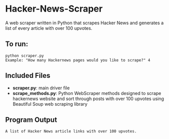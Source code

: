 # Hacker-News-Scraper
A web scraper written in Python that scrapes Hacker News and generates a list of every article with over 100 upvotes.
## To run:

```
python scraper.py
Example: "How many Hackernews pages would you like to scrape?" 4
```
## Included Files

* **scraper.py**: main driver file
* **scrape_methods.py**: Python WebScraper methods designed to scrape hackernews website and sort through posts with over 100 upvotes using Beautiful Soup web scraping library
## Program Output

```
A list of Hacker News article links with over 100 upvotes.
```


